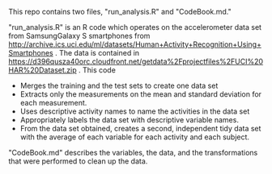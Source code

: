 This repo contains two files, "run_analysis.R" and "CodeBook.md."

"run_analysis.R" is an R code which operates on the accelerometer data set from SamsungGalaxy S smartphones from http://archive.ics.uci.edu/ml/datasets/Human+Activity+Recognition+Using+Smartphones .  The data is contained in https://d396qusza40orc.cloudfront.net/getdata%2Fprojectfiles%2FUCI%20HAR%20Dataset.zip .  This code 
* Merges the training and the test sets to create one data set
* Extracts only the measurements on the mean and standard deviation for each measurement.
* Uses descriptive activity names to name the activities in the data set
* Appropriately labels the data set with descriptive variable names.
* From the data set obtained, creates a second, independent tidy data set with the average of each variable for each activity and each subject.

"CodeBook.md" describes the variables, the data, and the transformations that were performed to clean up the data. 

